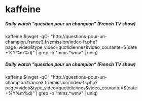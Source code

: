 # kaffeine

##### Daily watch "question pour un champion" (French TV show)

   kaffeine  $(wget -qO- "http://questions-pour-un-champion.france3.fr/emission/index-fr.php?page=video&type_video=quotidiennes&video_courante=$(date +%Y%m%d)" | grep -o  "mms.*wmv" | uniq)

##### Daily watch "question pour un champion" (French TV show)

   kaffeine  $(wget -qO- "http://questions-pour-un-champion.france3.fr/emission/index-fr.php?page=video&type_video=quotidiennes&video_courante=$(date +%Y%m%d)" | grep -o  "mms.*wmv" | uniq)
